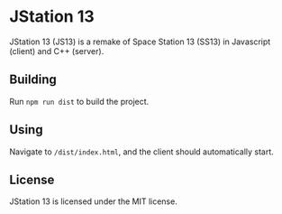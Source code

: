 # JStation 13
JStation 13 (JS13) is a remake of Space Station 13 (SS13) in Javascript (client) and C++ (server).

## Building
Run `npm run dist` to build the project.

## Using
Navigate to `/dist/index.html`, and the client should automatically start.

## License
JStation 13 is licensed under the MIT license.